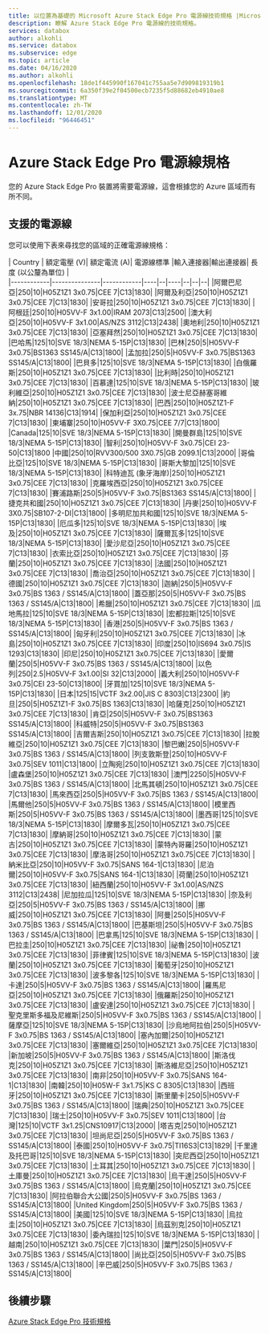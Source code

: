```yaml
---
title: 以位置為基礎的 Microsoft Azure Stack Edge Pro 電源線技術規格 |Microsoft Docs
description: 瞭解 Azure Stack Edge Pro 電源線的技術規格。
services: databox
author: alkohli
ms.service: databox
ms.subservice: edge
ms.topic: article
ms.date: 04/16/2020
ms.author: alkohli
ms.openlocfilehash: 18de1f445990f167041c755aa5e7d909819319b1
ms.sourcegitcommit: 6a350f39e2f04500ecb7235f5d88682eb4910ae8
ms.translationtype: MT
ms.contentlocale: zh-TW
ms.lasthandoff: 12/01/2020
ms.locfileid: "96446451"
---
```

# <a name="azure-stack-edge-pro-power-cord-specifications"></a>Azure Stack Edge Pro 電源線規格

您的 Azure Stack Edge Pro 裝置將需要電源線，這會根據您的 Azure 區域而有所不同。

## <a name="supported-power-cords"></a>支援的電源線

您可以使用下表來尋找您的區域的正確電源線規格：

| Country    | 額定電壓 (V)| 額定電流 (A)| 電源線標準 |輸入連接器|輸出連接器| 長度 (以公釐為單位) |  
|------------|---------------|------------|----|--|----|--|--|--|
|阿爾巴尼亞|250|10|H05Z1Z1 3x0.75|CEE 7|C13|1830|
|阿爾及利亞|250|10|H05Z1Z1 3x0.75|CEE 7|C13|1830|
|安哥拉|250|10|H05Z1Z1 3x0.75|CEE 7|C13|1830|
|阿根廷|250|10|H05VV-F 3x1.00|IRAM 2073|C13|2500|
|澳大利亞|250|10|H05VV-F 3x1.00|AS/NZS 3112|C13|2438|
|奧地利|250|10|H05Z1Z1 3x0.75|CEE 7|C13|1830|
|亞塞拜然|250|10|H05Z1Z1 3x0.75|CEE 7|C13|1830|
|巴哈馬|125|10|SVE 18/3|NEMA 5-15P|C13|1830|
|巴林|250|5|H05VV-F 3x0.75|BS1363  SS145/A|C13|1800|
|孟加拉|250|5|H05VV-F 3x0.75|BS1363  SS145/A|C13|1800|
|巴貝多|125|10|SVE 18/3|NEMA 5-15P|C13|1830|
|白俄羅斯|250|10|H05Z1Z1 3x0.75|CEE 7|C13|1830|
|比利時|250|10|H05Z1Z1 3x0.75|CEE 7|C13|1830|
|百慕達|125|10|SVE 18/3|NEMA 5-15P|C13|1830|
|玻利維亞|250|10|H05Z1Z1 3x0.75|CEE 7|C13|1830|
|波士尼亞赫塞哥維納|250|10|H05Z1Z1 3x0.75|CEE 7|C13|1830|
|巴西|250|10|H05Z1Z1-F 3x.75|NBR 14136|C13|1914|
|保加利亞|250|10|H05Z1Z1 3x0.75|CEE 7|C13|1830|
|柬埔寨|250|10|H05VV-F 3X0.75|CEE 7/7|C13|1800|
|Canada|125|10|SVE 18/3|NEMA 5-15P|C13|1830|
|開曼群島|125|10|SVE 18/3|NEMA 5-15P|C13|1830|
|智利|250|10|H05VV-F 3x0.75|CEI 23-50|C13|1800
|中國|250|10|RVV300/500 3X0.75|GB 2099.1|C13|2000|
|哥倫比亞|125|10|SVE 18/3|NEMA 5-15P|C13|1830|
|哥斯大黎加|125|10|SVE 18/3|NEMA 5-15P|C13|1830|
|科特迪瓦 (象牙海岸)|250|10|H05Z1Z1 3x0.75|CEE 7|C13|1830|
|克羅埃西亞|250|10|H05Z1Z1 3x0.75|CEE 7|C13|1830|
|賽浦路斯|250|5|H05VV-F 3x0.75|BS1363  SS145/A|C13|1800|
|捷克共和國|250|10|H05Z1Z1 3x0.75|CEE 7|C13|1830|
|丹麥|250|10|H05VV-F 3X0.75|SB107-2-DI|C13|1800|
|多明尼加共和國|125|10|SVE 18/3|NEMA 5-15P|C13|1830|
|厄瓜多|125|10|SVE 18/3|NEMA 5-15P|C13|1830|
|埃及|250|10|H05Z1Z1 3x0.75|CEE 7|C13|1830|
|薩爾瓦多|125|10|SVE 18/3|NEMA 5-15P|C13|1830|
|愛沙尼亞|250|10|H05Z1Z1 3x0.75|CEE 7|C13|1830|
|衣索比亞|250|10|H05Z1Z1 3x0.75|CEE 7|C13|1830|
|芬蘭|250|10|H05Z1Z1 3x0.75|CEE 7|C13|1830|
|法國|250|10|H05Z1Z1 3x0.75|CEE 7|C13|1830|
|喬治亞|250|10|H05Z1Z1 3x0.75|CEE 7|C13|1830|
|德國|250|10|H05Z1Z1 3x0.75|CEE 7|C13|1830|
|迦納|250|5|H05VV-F 3x0.75|BS 1363 / SS145/A|C13|1800|
|蓋亞那|250|5|H05VV-F 3x0.75|BS 1363 / SS145/A|C13|1800|
|希臘|250|10|H05Z1Z1 3x0.75|CEE 7|C13|1830|
|瓜地馬拉|125|10|SVE 18/3|NEMA 5-15P|C13|1830|
|宏都拉斯|125|10|SVE 18/3|NEMA 5-15P|C13|1830|
|香港|250|5|H05VV-F 3x0.75|BS 1363 / SS145/A|C13|1800|
|匈牙利|250|10|H05Z1Z1 3x0.75|CEE 7|C13|1830|
|冰島|250|10|H05Z1Z1 3x0.75|CEE 7|C13|1830|
|印度|250|10|IS694 3x0.75|IS 1293|C13|1830|
|印尼|250|10|H05Z1Z1 3x0.75|CEE 7|C13|1830|
|愛爾蘭|250|5|H05VV-F 3x0.75|BS 1363 / SS145/A|C13|1800|
|以色列|250|2.5|H05VV-F 3x1.00|SI 32|C13|2000|
|義大利|250|10|H05VV-F 3x0.75|CEI 23-50|C13|1800|
|牙買加|125|10|SVE 18/3|NEMA 5-15P|C13|1830|
|日本|125|15|VCTF 3x2.00|JIS C 8303|C13|2300|
|約旦|250|5|H05Z1Z1-F 3x0.75|BS 1363|C13|1830|
|哈薩克|250|10|H05Z1Z1 3x0.75|CEE 7|C13|1830|
|肯亞|250|5|H05VV-F 3x0.75|BS1363  SS145/A|C13|1800|
|科威特|250|5|H05VV-F 3x0.75|BS1363  SS145/A|C13|1800|
|吉爾吉斯|250|10|H05Z1Z1 3x0.75|CEE 7|C13|1830|
|拉脫維亞|250|10|H05Z1Z1 3x0.75|CEE 7|C13|1830|
|黎巴嫩|250|5|H05VV-F 3x0.75|BS 1363 / SS145/A|C13|1800|
|列支敦斯登|250|10|H05VV-F 3x0.75|SEV 1011|C13|1800|
|立陶宛|250|10|H05Z1Z1 3x0.75|CEE 7|C13|1830|
|盧森堡|250|10|H05Z1Z1 3x0.75|CEE 7|C13|1830|
|澳門|2250|5|H05VV-F 3x0.75|BS 1363 / SS145/A|C13|1800|
|北馬其頓|250|10|H05Z1Z1 3x0.75|CEE 7|C13|1830|
|馬來西亞|250|5|H05VV-F 3x0.75|BS 1363 / SS145/A|C13|1800|
|馬爾他|250|5|H05VV-F 3x0.75|BS 1363 / SS145/A|C13|1800|
|模里西斯|250|5|H05VV-F 3x0.75|BS 1363 / SS145/A|C13|1800|
|墨西哥|125|10|SVE 18/3|NEMA 5-15P|C13|1830|
|摩爾多瓦|250|10|H05Z1Z1 3x0.75|CEE 7|C13|1830|
|摩納哥|250|10|H05Z1Z1 3x0.75|CEE 7|C13|1830|
|蒙古|250|10|H05Z1Z1 3x0.75|CEE 7|C13|1830|
|蒙特內哥羅|250|10|H05Z1Z1 3x0.75|CEE 7|C13|1830|
|摩洛哥|250|10|H05Z1Z1 3x0.75|CEE 7|C13|1830|
|納米比亞|250|10|H05VV-F 3x0.75|SANS 164-1|C13|1830|
|尼泊爾|250|10|H05VV-F 3x0.75|SANS 164-1|C13|1830|
|荷蘭|250|10|H05Z1Z1 3x0.75|CEE 7|C13|1830|
|紐西蘭|250|10|H05VV-F 3x1.00|AS/NZS 3112|C13|2438|
|尼加拉瓜|125|10|SVE 18/3|NEMA 5-15P|C13|1830|
|奈及利亞|250|5|H05VV-F 3x0.75|BS 1363 / SS145/A|C13|1800|
|挪威|250|10|H05Z1Z1 3x0.75|CEE 7|C13|1830|
|阿曼|250|5|H05VV-F 3x0.75|BS 1363 / SS145/A|C13|1800|
|巴基斯坦|250|5|H05VV-F 3x0.75|BS 1363 / SS145/A|C13|1800|
|巴拿馬|125|10|SVE 18/3|NEMA 5-15P|C13|1830|
|巴拉圭|250|10|H05Z1Z1 3x0.75|CEE 7|C13|1830|
|祕魯|250|10|H05Z1Z1 3x0.75|CEE 7|C13|1830|
|菲律賓|125|10|SVE 18/3|NEMA 5-15P|C13|1830|
|波蘭|250|10|H05Z1Z1 3x0.75|CEE 7|C13|1830|
|葡萄牙|250|10|H05Z1Z1 3x0.75|CEE 7|C13|1830|
|波多黎各|125|10|SVE 18/3|NEMA 5-15P|C13|1830|
|卡達|250|5|H05VV-F 3x0.75|BS 1363 / SS145/A|C13|1800|
|羅馬尼亞|250|10|H05Z1Z1 3x0.75|CEE 7|C13|1830|
|俄羅斯|250|10|H05Z1Z1 3x0.75|CEE 7|C13|1830|
|盧安達|250|10|H05Z1Z1 3x0.75|CEE 7|C13|1830|
|聖克里斯多福及尼維斯|250|5|H05VV-F 3x0.75|BS 1363 / SS145/A|C13|1800|
|薩摩亞|125|10|SVE 18/3|NEMA 5-15P|C13|1830|
|沙烏地阿拉伯|250|5|H05VV-F 3x0.75|BS 1363 / SS145/A|C13|1800|
|塞內加爾|250|10|H05Z1Z1 3x0.75|CEE 7|C13|1830|
|塞爾維亞|250|10|H05Z1Z1 3x0.75|CEE 7|C13|1830|
|新加坡|250|5|H05VV-F 3x0.75|BS 1363 / SS145/A|C13|1800|
|斯洛伐克|250|10|H05Z1Z1 3x0.75|CEE 7|C13|1830|
|斯洛維尼亞|250|10|H05Z1Z1 3x0.75|CEE 7|C13|1830|
|南非|250|10|H05VV-F 3x0.75|SANS 164-1|C13|1830|
|南韓|250|10|H05W-F 3x1.75|KS C 8305|C13|1830|
|西班牙|250|10|H05Z1Z1 3x0.75|CEE 7|C13|1830|
|斯里蘭卡|250|5|H05VV-F 3x0.75|BS 1363 / SS145/A|C13|1800|
|瑞典|250|10|H05Z1Z1 3x0.75|CEE 7|C13|1830|
|瑞士|250|10|H05VV-F 3x0.75|SEV 1011|C13|1800|
|台灣|125|10|VCTF 3x1.25|CNS10917|C13|2000|
|塔吉克|250|10|H05Z1Z1 3x0.75|CEE 7|C13|1830|
|坦尚尼亞|250|5|H05VV-F 3x0.75|BS 1363 / SS145/A|C13|1800|
|泰國|250|10|H05VV-F 3x0.75|TI16S3|C13|1829|
|千里達及托巴哥|125|10|SVE 18/3|NEMA 5-15P|C13|1830|
|突尼西亞|250|10|H05Z1Z1 3x0.75|CEE 7|C13|1830|
|土耳其|250|10|H05Z1Z1 3x0.75|CEE 7|C13|1830|
|土庫曼|250|10|H05Z1Z1 3x0.75|CEE 7|C13|1830|
|烏干達|250|5|H05VV-F 3x0.75|BS 1363 / SS145/A|C13|1800|
|烏克蘭|250|10|H05Z1Z1 3x0.75|CEE 7|C13|1830|
|阿拉伯聯合大公國|250|5|H05VV-F 3x0.75|BS 1363 / SS145/A|C13|1800|
|United Kingdom|250|5|H05VV-F 3x0.75|BS 1363 / SS145/A|C13|1800|
|美國|125|10|SVE 18/3|NEMA 5-15P|C13|1830|
|烏拉圭|250|10|H05Z1Z1 3x0.75|CEE 7|C13|1830|
|烏茲別克|250|10|H05Z1Z1 3x0.75|CEE 7|C13|1830|
|委內瑞拉|125|10|SVE 18/3|NEMA 5-15P|C13|1830|
|越南|250|10|H05Z1Z1 3x0.75|CEE 7|C13|1830|
|葉門|250|5|H05VV-F 3x0.75|BS 1363 / SS145/A|C13|1800|
|尚比亞|250|5|H05VV-F 3x0.75|BS 1363 / SS145/A|C13|1800|
|辛巴威|250|5|H05VV-F 3x0.75|BS 1363 / SS145/A|C13|1800|

## <a name="next-steps"></a>後續步驟

[Azure Stack Edge Pro 技術規格](./azure-stack-edge-technical-specifications-compliance.md)